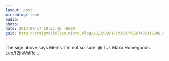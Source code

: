 ```yaml
---
layout: post
microblog: true
audio: 
photo: 
date: 2013-08-17 10:57:16 -0600
guid: http://craigmcclellan.micro.blog/2013/08/17/t368778567435317248.html
---
```

The sign above says Men's. I'm not so sure. @ T.J. Maxx Homegoods [t.co/f2jhWsIRc...](http://t.co/f2jhWsIRc4)
